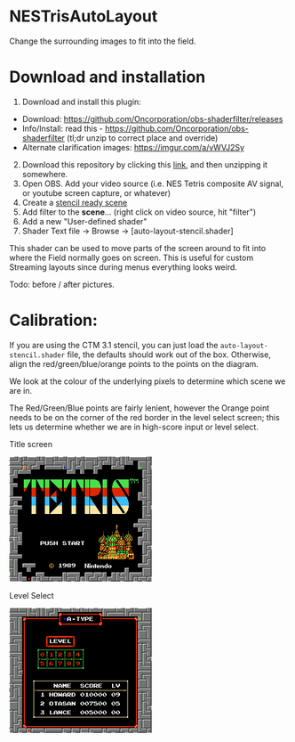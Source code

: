 # NESTrisAutoLayout
Change the surrounding images to fit into the field.

# Download and installation
1) Download and install this plugin:
* Download: https://github.com/Oncorporation/obs-shaderfilter/releases
* Info/Install: read this - https://github.com/Oncorporation/obs-shaderfilter (tl;dr unzip to correct place and override)
* Alternate clarification images: https://imgur.com/a/vWVJ2Sy
2) Download this repository by clicking this [link](https://github.com/alex-ong/NESTrisAutoLayout/archive/master.zip), and then unzipping it somewhere.
3) Open OBS. Add your video source (i.e. NES Tetris composite AV signal, or youtube screen capture, or whatever)
4) Create a [stencil ready scene](https://bit.ly/TheStencil)
5) Add filter to the **scene**... (right click on video source, hit "filter")
6) Add a new "User-defined shader"
7) Shader Text file -> Browse -> [auto-layout-stencil.shader]


This shader can be used to move parts of the screen around to fit into where the Field normally goes on screen.
This is useful for custom Streaming layouts since during menus everything looks weird.

Todo: before / after pictures.


# Calibration:

If you are using the CTM 3.1 stencil, you can just load the `auto-layout-stencil.shader` file, the defaults should work out of the box.
Otherwise, align the red/green/blue/orange points to the points on the diagram. 

We look at the colour of the underlying pixels to determine which scene we are in. 

The Red/Green/Blue points are fairly lenient, however the Orange point needs to be on the corner
of the red border in the level select screen; this lets us determine whether we are in high-score input or level select.

Title screen

![one](https://raw.githubusercontent.com/alex-ong/NESTrisAutoLayout/master/Markers.png)


Level Select


![two](https://raw.githubusercontent.com/alex-ong/NESTrisAutoLayout/master/markers2.png)
